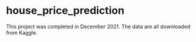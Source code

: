 # house_price_prediction

This project was completed in December 2021. The data are all downloaded from Kaggle.
